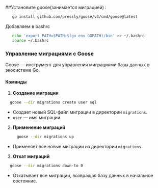 ##Установите goose(занимается миграцией) :

```bash 
   go install github.com/pressly/goose/v3/cmd/goose@latest
```

Добавляем в bashrc

```bash 
   echo 'export PATH=$PATH:$(go env GOPATH)/bin' >> ~/.bashrc
   source ~/.bashrc
```

### Управление миграциями с Goose

Goose — инструмент для управления миграциями базы данных в экосистеме Go.

#### Команды

1. **Создание миграции**

```bash 
  goose --dir migrations create user sql
```

- Создает новый SQL-файл миграции в директории `migrations`.
- `user` — имя миграции.

2. **Применение миграций**

```bash 
     goose --dir migrations up
```

- Применяет все новые миграции из директории `migrations`.

3. **Откат миграций**

```bash 
  goose --dir migrations down-to 0
```

- Откатывает все миграции, возвращая базу данных в начальное состояние.